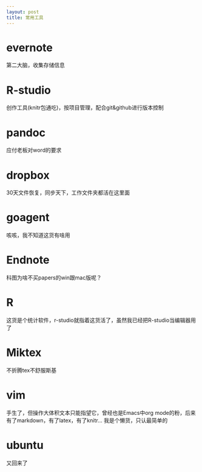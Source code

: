 ```yaml
---
layout: post
title: 常用工具
---
```


# evernote 

第二大脑，收集存储信息

# R-studio

创作工具(knitr包通吃)，按项目管理，配合git&github进行版本控制

# pandoc

应付老板对word的要求

# dropbox

30天文件恢复，同步天下，工作文件夹都活在这里面

# goagent

咳咳，我不知道这货有啥用

# Endnote

科图为啥不买papers的win跟mac版呢？

# R

这货是个统计软件，r-studio就指着这货活了，虽然我已经把R-studio当编辑器用了

# Miktex

不折腾tex不舒服斯基

# vim

手生了，但操作大体积文本只能指望它，曾经也是Emacs中org mode的粉，后来有了markdown，有了latex，有了knitr… 我是个懒货，只认最简单的

# ubuntu

又回来了

